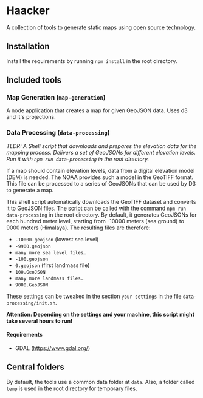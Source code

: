 # Haacker

A collection of tools to generate static maps using open source technology.

## Installation

Install the requirements by running `npm install` in the root directory.

## Included tools

### Map Generation (`map-generation`)

A node application that creates a map for given GeoJSON data. Uses d3 and it's projections.

### Data Processing (`data-processing`)

_TLDR: A Shell script that downloads and prepares the elevation data for the mapping process. Delivers a set of GeoJSONs for different elevation levels. Run it with `npm run data-processing` in the root directory._

If a map should contain elevation levels, data from a digital elevation model (DEM) is needed. The NOAA provides such a model in the GeoTIFF format. This file can be processed to a series of GeoJSONs that can be used by D3 to generate a map.

This shell script automatically downloads the GeoTIFF dataset and converts it to GeoJSON files. The script can be called with the command `npm run data-processing` in the root directory. By default, it generates GeoJSONs for each hundred meter level, starting from -10000 meters (sea ground) to 9000 meters (Himalaya). The resulting files are therefore:

- `-10000.geojson` (lowest sea level)
- `-9900.geojson`
- `many more sea level files…`
- `-100.geojson`
- `0.geojson` (first landmass file)
- `100.GeoJSON`
- `many more landmass files…`
- `9000.GeoJSON`

These settings can be tweaked in the section `your settings` in the file `data-processing/init.sh`.

**Attention: Depending on the settings and your machine, this script might take several hours to run!**

#### Requirements

- GDAL (https://www.gdal.org/)

## Central folders

By default, the tools use a common data folder at `data`.
Also, a folder called `temp` is used in the root directory for temporary files.
